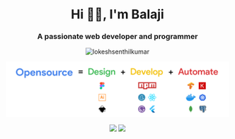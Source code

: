 <h1 align="center">Hi 👋🏻, I'm Balaji</h1>
<h3 align="center">A passionate web developer and programmer</h3>
<p align="center"> <img src="https://komarev.com/ghpvc/?username=bala2001" alt="lokeshsenthilkumar" /> </p>


<img src="https://github.com/lokeshsenthilkumar/lokeshsenthilkumar/blob/master/linkedin_banner.png" />
<p align="center">
  <img src="https://github-readme-stats.vercel.app/api?username=bala2001&count_private=true&show_icons=true" height="170px">
  <img src="https://github-readme-stats.vercel.app/api/top-langs/?username=bala2001&layout=compact" height="170px">
</p>


